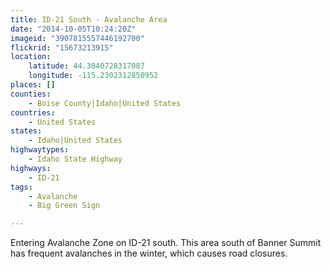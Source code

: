 ```yaml
---
title: ID-21 South - Avalanche Area
date: "2014-10-05T10:24:20Z"
imageid: "3907815557446192700"
flickrid: "15673213915"
location:
    latitude: 44.3040728317087
    longitude: -115.2302312850952
places: []
counties:
    - Boise County|Idaho|United States
countries:
    - United States
states:
    - Idaho|United States
highwaytypes:
    - Idaho State Highway
highways:
    - ID-21
tags:
    - Avalanche
    - Big Green Sign

---
```

Entering Avalanche Zone on ID-21 south.  This area south of Banner Summit has frequent avalanches in the winter, which causes road closures.